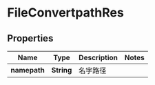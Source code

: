 # FileConvertpathRes

## Properties
Name | Type | Description | Notes
------------ | ------------- | ------------- | -------------
**namepath** | **String** | 名字路径 | 
